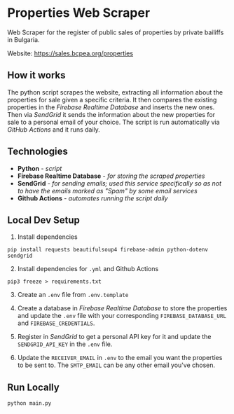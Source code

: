 # Properties Web Scraper

Web Scraper for the register of public sales of properties by private bailiffs in Bulgaria.

Website: https://sales.bcpea.org/properties

## How it works
The python script scrapes the website, extracting all information about the properties for sale given a specific criteria. It then compares the existing properties in the _Firebase Realtime Database_ and inserts the new ones. Then via _SendGrid_ it sends the information about the new properties for sale to a personal email of your choice. The script is run automatically via _GitHub Actions_ and it runs daily.

## Technologies
- **Python** - _script_
- **Firebase Realtime Database** - _for storing the scraped properties_
- **SendGrid** - _for sending emails; used this service specifically so as not to have the emails marked as "Spam" by some email services_
- **Github Actions** - _automates running the script daily_

## Local Dev Setup

1. Install dependencies

```shell
pip install requests beautifulsoup4 firebase-admin python-dotenv sendgrid
```

2. Install dependencies for `.yml` and Github Actions

```shell
pip3 freeze > requirements.txt
```

3. Create an `.env` file from `.env.template`

4. Create a database in _Firebase Realtime Database_ to store the properties and update the `.env` file with your corresponding `FIREBASE_DATABASE_URL` and `FIREBASE_CREDENTIALS`.

5. Register in _SendGrid_ to get a personal API key for it and update the `SENDGRID_API_KEY` in the `.env` file. 

6. Update the `RECEIVER_EMAIL` in `.env` to the email you want the properties to be sent to. The `SMTP_EMAIL` can be any other email you've chosen. 

## Run Locally
```shell
python main.py
```
